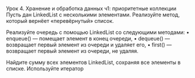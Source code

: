 Урок 4. Хранение и обработка данных ч1: приоритетные коллекции
Пусть дан LinkedList с несколькими элементами. Реализуйте метод, который вернёет «перевёрнутый» список.

Реализуйте очередь с помощью LinkedList со следующими методами:
• enqueue() — помещает элемент в конец очереди,
• dequeue() — возвращает первый элемент из очереди и удаляет его,
• first() — возвращает первый элемент из очереди, не удаляя.

Найдите сумму всех элементов LinkedList, сохраняя все элементы в списке. Используйте итератор